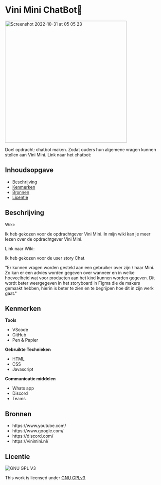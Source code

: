 

# Vini Mini ChatBot🥜

<img width="400" alt="Screenshot 2022-10-31 at 05 05 23" src="https://user-images.githubusercontent.com/112861555/198929492-3e33c660-ba59-465a-968d-5cd97277f69a.png">

Doel opdracht: chatbot maken. Zodat ouders hun algemene vragen kunnen stellen aan Vini Mini.
Link naar het chatbot:

## Inhoudsopgave

  * [Beschrijving](#beschrijving)
  * [Kenmerken](#kenmerken)
  * [Bronnen](#bronnen)
  * [Licentie](#licentie)

## Beschrijving
Wiki:

Ik heb gekozen voor de opdrachtgever Vini Mini. In mijn wiki kan je meer lezen over de opdrachtgever Vini Mini.

Link naar Wiki: 

Ik heb gekozen voor de user story Chat.

"Er kunnen vragen worden gesteld aan een gebruiker over zijn / haar Mini. Zo kan er een
advies worden gegeven over wanneer en in welke hoeveelheid wat voor producten aan het
kind kunnen worden gegeven. Dit wordt beter weergegeven in het storyboard in Figma die de
makers gemaakt hebben, hierin is beter te zien en te begrijpen hoe dit in zijn werk gaat."

## Kenmerken

<strong>Tools</strong>

<ul>
  <li>VScode</li>
  <li>GitHub</li>
  <li>Pen & Papier</li>
</ul>


<strong>Gebruikte Technieken</strong>

<ul>
  <li>HTML</li>
  <li>CSS</li>
  <li>Javascript</li>
</ul>


<strong>Communicatie middelen</strong>

<ul>
  <li>Whats app</li>
  <li>Discord</li>
  <li>Teams</li>
</ul>


## Bronnen

<ul>
  <li>https://www.youtube.com/</li>
  <li>https://www.google.com/</li>
  <li>https://discord.com/</li>
   <li>https://vinimini.nl/</li>
</ul>

## Licentie

![GNU GPL V3](https://www.gnu.org/graphics/gplv3-127x51.png)

This work is licensed under [GNU GPLv3](./LICENSE).
